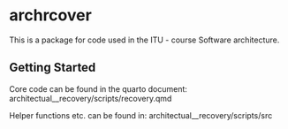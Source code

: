 # archrcover

This is a package for code used in the ITU - course Software architecture.

## Getting Started

Core code can be found in the quarto document: architectual__recovery/scripts/recovery.qmd

Helper functions etc. can be found in: architectual__recovery/scripts/src

